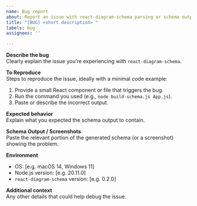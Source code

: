 ```yaml
---
name: Bug report
about: Report an issue with react-diagram-schema parsing or schema output
title: "[BUG] <short description> "
labels: bug
assignees: ''

---
```


**Describe the bug**  
Clearly explain the issue you’re experiencing with `react-diagram-schema`.  

**To Reproduce**  
Steps to reproduce the issue, ideally with a minimal code example:  
1. Provide a small React component or file that triggers the bug.  
2. Run the command you used (e.g., `node build-schema.js App.js`).  
3. Paste or describe the incorrect output.  

**Expected behavior**  
Explain what you expected the schema output to contain.  

**Schema Output / Screenshots**  
Paste the relevant portion of the generated schema (or a screenshot) showing the problem.  

**Environment**  
- OS: [e.g. macOS 14, Windows 11]  
- Node.js version: [e.g. 20.11.0]  
- `react-diagram-schema` version: [e.g. 0.2.0]  

**Additional context**  
Any other details that could help debug the issue.
